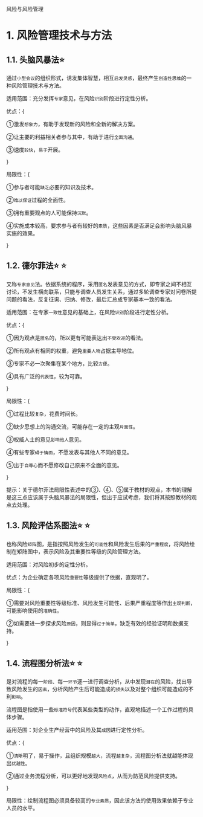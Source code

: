 风险与风险管理

# 1. 风险管理技术与方法

## 1.1. 头脑风暴法:star: 

通过`小型会议`的组织形式，诱发集体智慧，相互`启发灵感`，最终产生`创造性思维`的一种风险管理技术与方法。

适用范围：充分发挥`专家`意见，在风险`识别`阶段进行定性分析。

优点：{

①激发`想象力`，有助于发现新的风险和全新的解决方案。

②让主要的利益相关者参与其中，有助于进行`全面沟通`。

③速度`较快`，`易于`开展。

}

局限性：{

①参与者可能`缺乏`必要的知识及技术。

②`难以保证`过程的全面性。

③拥有重要观点的人可能保持`沉默`。

④实施成本较高，要求参与者有较好的`素质`，这些因素是否满足会影响头脑风暴实施的效果。

}

## 1.2. 德尔菲法:star: :star: 

又称`专家意见`法。依据系统的程序，采用`匿名`发表意见的方式，即专家之间不相互讨论，不发生横向联系，只能与调查人员发生关系，通过多轮调查专家对问卷所提问题的看法，反复征询、归纳、修改，最后汇总成专家基本一致的看法。

适用范围：在专家`一致性`意见的基础上，在风险`识别`阶段进行定性分析。

优点：{

①因为观点是`匿名`的，所以更有可能表达出`不受欢迎`的看法。

②所有观点有相同的权重，避免`重要人物`占据主导地位。

③专家不必一次聚集在某个地方，比较`方便`。

④具有广泛的`代表性`，较为可靠。

}

局限性：{

①过程比较`复杂`，花费时间长。

②缺少思想上的沟通交流，可能存在一定的主观`片面性`。

③权威人士的意见`影响他人`意见。

④有些专家`碍于情面`，不愿发表与其他人不同的意见。

⑤出于`自尊心`而不愿修改自己原来不全面的意见。

}

提示：关于德尔菲法局限性表述中的③、④、⑤属于教材的观点，本书的理解是这三点应该属于头脑风暴法的局限性，但出于应试考虑，我们将其按照教材的观点去处理。

## 1.3. 风险评估系图法:star: :star: 

也称风险`矩阵`图，是指按照风险发生的`可能性`和风险发生后果的`严重程度`，将风险绘制在矩阵图中，表示风险及其重要性等级的风险管理方法。

适用范围：对风险初步的定性分析。

优点：为企业确定各项风险`重要性`等级提供了依据，直观明了。

局限性：{

①需要对风险重要性等级标准、风险发生可能性、后果严重程度等作出`主观判断`，可能影响使用的`准确性`。

②如需要进一步探求风险`原因`，则显得`过于简单`，缺乏有效的经验证明和数据支持。

}

## 1.4. 流程图分析法:star: :star: 

是对流程的每一`阶段`、每一`环节`逐一进行调查分析，从中发现`潜在`的风险，找出导致风险发生的`因素`，分析风险产生后可能造成的`损失`以及对整个组织可能造成的不利`影响`。

流程图是指使用一些`标准符号`代表某些类型的动作，直观地描述一个工作过程的具体步骤。

适用范围：对企业生产经营中的风险及其`成因`进行定性分析。

优点：{

①`清晰`明了，易于操作，且组织规模`越大`，流程`越复杂`，流程图分析法就越能体现出`优越性`。

②通过业务流程分析，可以更好地发现`风险点`，从而为防范风险提供支持。

}

局限性：绘制流程图必须具备较高的`专业素质`，因此该方法的使用效果依赖于专业人员的水平。
